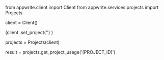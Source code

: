 from appwrite.client import Client
from appwrite.services.projects import Projects

client = Client()

(client
  .set_project('')
)

projects = Projects(client)

result = projects.get_project_usage('[PROJECT_ID]')
